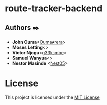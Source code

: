 # route-tracker-backend


## Authors :black_nib:

- **John Ouma**<[OumaArera](https://github.com/OumaArera)>
- **Moses Letting**<[]()>
- **Victor Njogu**<[g33kombe](https://github.com/g33kombe)>
- **Samuel Wanyua**<[]()>
- **Nestor Masinde** <[Nest05](https://github.com/Nest05)>

# License

This project is licensed under the [MIT License](LICENSE)